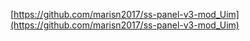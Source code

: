 [https://github.com/marisn2017/ss-panel-v3-mod_Uim](https://github.com/marisn2017/ss-panel-v3-mod_Uim)